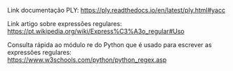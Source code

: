 Link documentação PLY: https://ply.readthedocs.io/en/latest/ply.html#yacc

Link artigo sobre expressões regulares: https://pt.wikipedia.org/wiki/Express%C3%A3o_regular#Uso

Consulta rápida ao módulo re do Python que é usado para escrever as expressões regulares: https://www.w3schools.com/python/python_regex.asp
